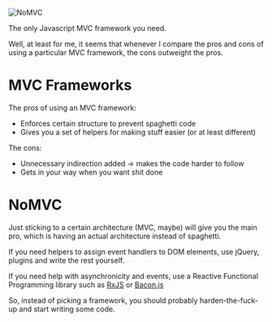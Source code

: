 ![NoMVC](http://drillsoft.fi/ext/no-mvc.png)

The only Javascript MVC framework you need.

Well, at least for me, it seems that whenever I compare the pros and cons of using a particular MVC framework, the cons outweight the pros.

MVC Frameworks
==============

The pros of using an MVC framework:

* Enforces certain structure to prevent spaghetti code
* Gives you a set of helpers for making stuff easier (or at least different)

The cons:

* Unnecessary indirection added -> makes the code harder to follow
* Gets in your way when you want shit done

NoMVC
=====

Just sticking to a certain architecture (MVC, maybe) will give you the main pro, which is having an actual architecture instead of spaghetti.

If you need helpers to assign event handlers to DOM elements, use jQuery, plugins and write the rest yourself.

If you need help with asynchronicity and events, use a Reactive Functional Programming library such as 
[RxJS](https://github.com/Reactive-Extensions/RxJS) or [Bacon.js](https://github.com/raimohanska/bacon.js)

So, instead of picking a framework, you should probably harden-the-fuck-up and start writing some code.

